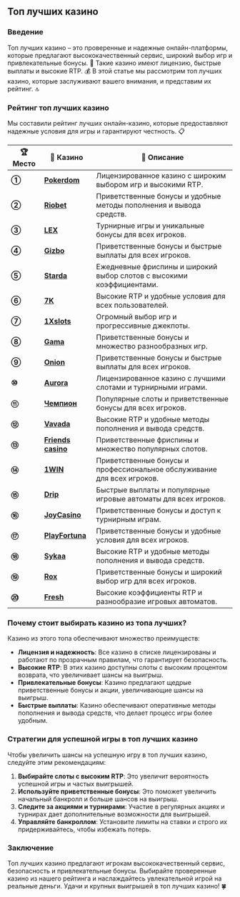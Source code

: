## Топ лучших казино

### Введение
Топ лучших казино – это проверенные и надежные онлайн-платформы, которые предлагают высококачественный сервис, широкий выбор игр и привлекательные бонусы. 🎰 Такие казино имеют лицензию, быстрые выплаты и высокие RTP. 💰 В этой статье мы рассмотрим топ лучших казино, которые заслуживают вашего внимания, и представим их рейтинг. 🔝

### Рейтинг топ лучших казино
Мы составили рейтинг лучших онлайн-казино, которые предоставляют надежные условия для игры и гарантируют честность. 📋

| **🏆 Место** | **🎰 Казино** | **💬 Описание** |
|-------------|-------------|----------------|
| **①** | [**Pokerdom**](https://brandplay.link/4k77v2yx) | Лицензированное казино с широким выбором игр и высокими RTP. |
| **②** | [**Riobet**](https://brandplay.link/7xBLTPyj) | Приветственные бонусы и удобные методы пополнения и вывода средств. |
| **③** | [**LEX**](https://brandplay.link/zW4hdDFV) | Турнирные игры и уникальные бонусы для всех игроков. |
| **④** | [**Gizbo**](https://brandplay.link/bprXw4YV) | Приветственные бонусы и быстрые выплаты для всех игроков. |
| **⑤** | [**Starda**](https://brandplay.link/fB7xwRFL) | Ежедневные фриспины и широкий выбор слотов с высокими коэффициентами. |
| **⑥** | [**7K**](https://brandplay.link/BvQyFShp) | Высокие RTP и удобные условия для всех пользователей. |
| **⑦** | [**1Xslots**](https://brandplay.link/hSB1khtr) | Огромный выбор игр и прогрессивные джекпоты. |
| **⑧** | [**Gama**](https://brandplay.link/j6NMKsDz) | Приветственные бонусы и множество разнообразных игр. |
| **⑨** | [**Onion**](https://brandplay.link/zBGRVpQ9) | Приветственные бонусы и быстрые выплаты для всех игроков. |
| **⑩** | [**Aurora**](https://10trafic-stat2.com/click/668546556bcc6313411604bd/6766/13032/subaccount) | Лицензированное казино с лучшими слотами и турнирными играми. |
| **⑪** | [**Чемпион**](https://temon-gter.cfd/go/lRq?p80412p304504pcc44t17455) | Популярные слоты и приветственные бонусы для всех игроков. |
| **⑫** | [**Vavada**](https://vavadapartner.pro/?promo=ea5c9275-6854-4505-94fc-95ab18221945-linkb2) | Высокие RTP и удобные методы пополнения и вывода средств. |
| **⑬** | [**Friends casino**](https://gofriends.vc/linkb2) | Приветственные фриспины и множество популярных слотов. |
| **⑭** | [**1WIN**](https://brandplay.link/smXVpBbG) | Приветственные бонусы и профессиональное обслуживание для всех игроков. |
| **⑮** | [**Drip**](https://drp-ircp01.com/c07e6a3db) | Быстрые выплаты и популярные игровые автоматы для всех игроков. |
| **⑯** | [**JoyCasino**](https://rpc30.call2me.pro/?/ru/registration?apkpop=0&partner=p24970p3291217pc98f) | Приветственные бонусы и доступ к турнирным играм. |
| **⑰** | [**PlayFortuna**](https://fortunapromo.net/alt/playfortuna/registration?0dc4a9362a71feb7e3f165fb8e766f70) | Приветственные бонусы и удобные условия для всех игроков. |
| **⑱** | [**Sykaa**](https://s-two-way.com/?source=linkb2&pid=30697) | Высокие RTP и удобные методы пополнения и вывода средств. |
| **⑲** | [**Rox**](https://rox-pvwfpjgcxe.com/cb1ee18a5) | Приветственные бонусы и широкий выбор игр для всех игроков. |
| **⑳** | [**Fresh**](https://fresh-eumwkxwao.com/c3f7b485d) | Высокие коэффициенты RTP и разнообразие игровых автоматов. |

### Почему стоит выбирать казино из топа лучших?
Казино из этого топа обеспечивают множество преимуществ:

- **Лицензия и надежность**: Все казино в списке лицензированы и работают по прозрачным правилам, что гарантирует безопасность.
- **Высокие RTP**: В этих казино доступны слоты с высоким процентом возврата, что увеличивает шансы на выигрыш.
- **Привлекательные бонусы**: Казино предлагают щедрые приветственные бонусы и акции, увеличивающие шансы на выигрыш.
- **Быстрые выплаты**: Казино обеспечивают оперативные методы пополнения и вывода средств, что делает процесс игры более удобным.

### Стратегии для успешной игры в топ лучших казино
Чтобы увеличить шансы на успешную игру в топ лучших казино, следуйте этим рекомендациям:

1. **Выбирайте слоты с высоким RTP**: Это увеличит вероятность успешной игры и частых выигрышей.
2. **Используйте приветственные бонусы**: Это поможет увеличить начальный банкролл и больше шансов на выигрыш.
3. **Следите за акциями и турнирами**: Участие в регулярных акциях и турнирах дает дополнительные возможности для выигрышей.
4. **Управляйте банкроллом**: Установите лимиты на ставки и строго их придерживайтесь, чтобы избежать потерь.

### Заключение
Топ лучших казино предлагают игрокам высококачественный сервис, безопасность и привлекательные бонусы. Выбирайте проверенные казино из нашего рейтинга и наслаждайтесь увлекательной игрой на реальные деньги. Удачи и крупных выигрышей в топ лучших казино! 🍀
